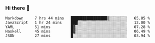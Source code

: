 ### Hi there 👋

<!--START_SECTION:waka-->
```text
Markdown     7 hrs 44 mins   ████████████████▒░░░░░░░░   65.85 % 
JavaScript   1 hr 24 mins    ███░░░░░░░░░░░░░░░░░░░░░░   12.00 % 
YAML         51 mins         █▓░░░░░░░░░░░░░░░░░░░░░░░   07.28 % 
Haskell      45 mins         █▓░░░░░░░░░░░░░░░░░░░░░░░   06.49 % 
JSON         27 mins         █░░░░░░░░░░░░░░░░░░░░░░░░   03.94 % 
```
<!--END_SECTION:waka-->
